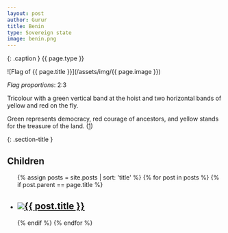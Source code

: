 ```yaml
---
layout: post
author: Gurur
title: Benin
type: Sovereign state
image: benin.png
---
```

{: .caption }
{{ page.type }}

![Flag of {{ page.title }}](/assets/img/{{ page.image }})

*Flag proportions*: 2:3

Tricolour with a green vertical band at the hoist and two horizontal bands of yellow and red on the fly. 

Green represents democracy, red courage of ancestors, and yellow stands for the treasure of the land. (<span class="source-link">[1](https://en.wikipedia.org/wiki/Flag_of_Benin)</span>)

{: .section-title }
## Children

<ul id="post-list">
    {% assign posts = site.posts | sort: 'title' %}
    {% for post in posts %}
    {% if post.parent == page.title %}
    <li>
        <h2><a href="{{ post.url }}"><span class="home-image"><img src="/assets/img/{{ post.image }}"></span>{{ post.title }}</a></h2>
    </li>
    {% endif %}
    {% endfor %}
</ul>